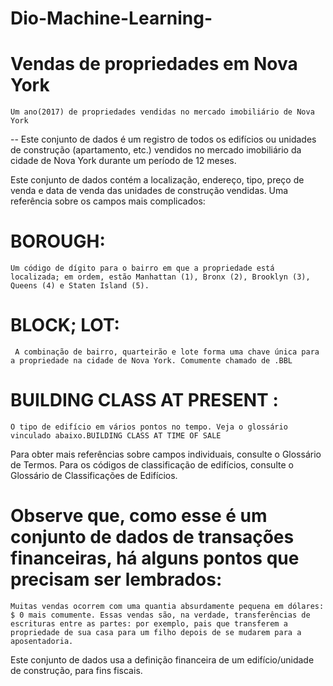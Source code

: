 # Dio-Machine-Learning-

  # Vendas de propriedades em Nova York
    Um ano(2017) de propriedades vendidas no mercado imobiliário de Nova York

-- Este conjunto de dados é um registro de todos os edifícios ou unidades de construção (apartamento, etc.) vendidos no mercado imobiliário da cidade de Nova York durante um período de 12 meses.

  Este conjunto de dados contém a localização, endereço, tipo, preço de venda e data de venda das unidades de construção vendidas. Uma referência sobre os campos mais complicados:

   # BOROUGH:
    Um código de dígito para o bairro em que a propriedade está localizada; em ordem, estão Manhattan (1), Bronx (2), Brooklyn (3), Queens (4) e Staten Island (5).

   # BLOCK; LOT: 
     A combinação de bairro, quarteirão e lote forma uma chave única para a propriedade na cidade de Nova York. Comumente chamado de .BBL

  # BUILDING CLASS AT PRESENT  :
    O tipo de edifício em vários pontos no tempo. Veja o glossário vinculado abaixo.BUILDING CLASS AT TIME OF SALE
Para obter mais referências sobre campos individuais, consulte o Glossário de Termos. Para os códigos de classificação de edifícios, consulte o Glossário de Classificações de Edifícios.

  # Observe que, como esse é um conjunto de dados de transações financeiras, há alguns pontos que precisam ser lembrados:

    Muitas vendas ocorrem com uma quantia absurdamente pequena em dólares: $ 0 mais comumente. Essas vendas são, na verdade, transferências de escrituras entre as partes: por exemplo, pais que transferem a propriedade de sua casa para um filho depois de se mudarem para a aposentadoria.
Este conjunto de dados usa a definição financeira de um edifício/unidade de construção, para fins fiscais. 

```markdown ![Graficos](https://github.com/Agga-07/Dio-Machine-Learning-/blob/main/Grafico1.png)
